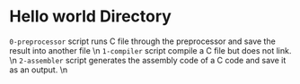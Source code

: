 # Hello world Directory
``0-preprocessor`` script runs C file through the preprocessor and save the
result into another file \n
``1-compiler`` script compile a C file but does not link. \n
``2-assembler`` script generates the assembly code of a C code and save it as an output. \n

